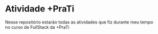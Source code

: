# Atividade +PraTi

Nesse repositório estarão todas as atividades que fiz durante meu tempo no curso de FullStack da +PraTi
